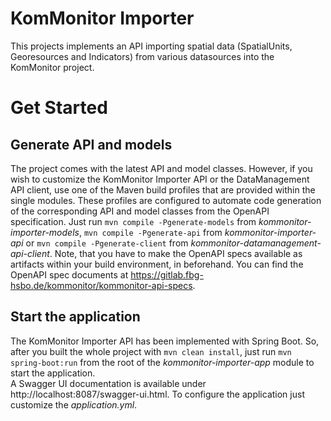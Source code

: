 # KomMonitor Importer

This projects implements an API importing spatial data (SpatialUnits, Georesources and Indicators) from various datasources into the KomMonitor project.

# Get Started
## Generate API and models
The project comes with the latest API and model classes. However, if you wish to customize the KomMonitor Importer API or 
the DataManagement API client, use one of the Maven build profiles that are provided within the single modules. 
These profiles are configured to automate code generation of the corresponding API and model classes from the OpenAPI specification. 
Just run `mvn compile -Pgenerate-models` from _kommonitor-importer-models_, `mvn compile -Pgenerate-api` from _kommonitor-importer-api_ 
or `mvn compile -Pgenerate-client` from _kommonitor-datamanagement-api-client_. Note, that you have to make the OpenAPI specs
available as artifacts within your build environment, in beforehand. You can find the OpenAPI spec documents at https://gitlab.fbg-hsbo.de/kommonitor/kommonitor-api-specs.
## Start the application
The KomMonitor Importer API has been implemented with Spring Boot. So, after you built the whole project 
with `mvn clean install`, just run `mvn spring-boot:run` from the root of the _kommonitor-importer-app_ module to start the application.  
A Swagger UI documentation is available under http://localhost:8087/swagger-ui.html.
To configure the application just customize the _application.yml_. 

